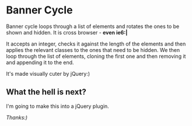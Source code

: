 <h1>Banner Cycle</h1>
<p><strong></strong></p>
<p>Banner cycle loops through a list of elements and rotates the ones to be shown and hidden. It is cross browser - <strong>even ie6:|</strong></p>
<p>It accepts an integer, checks it against the length of the elements and then applies the relevant classes to the ones that need to be hidden. We then loop through the list of elements, cloning the first one and then removing it and appending it to the end.</p>
<p>It's made visually cuter by jQuery:)</p>
<h2>What the hell is next?</h2>
<p>I'm going to make this into a jQuery plugin.</p>
<p><i>Thanks:)</i></p>